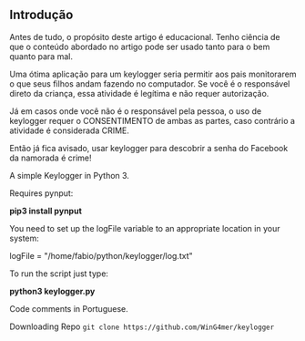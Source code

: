 
## Introdução


Antes de tudo, o propósito deste artigo é educacional. Tenho ciência de que o conteúdo abordado no artigo pode ser usado tanto para o bem quanto para mal.

Uma ótima aplicação para um keylogger seria permitir aos pais monitorarem o que seus filhos andam fazendo no computador. Se você é o responsável direto da criança, essa atividade é legítima e não requer autorização.

Já em casos onde você não é o responsável pela pessoa, o uso de keylogger requer o CONSENTIMENTO de ambas as partes, caso contrário a atividade é considerada CRIME.

Então já fica avisado, usar keylogger para descobrir a senha do Facebook da namorada é crime!

A simple Keylogger in Python 3.

Requires pynput:

<b>pip3 install pynput</b>

You need to set up the logFile variable to an appropriate location in your system:

logFile = "/home/fabio/python/keylogger/log.txt"

To run the script just type:

<b>python3 keylogger.py</b>

Code comments in Portuguese. 


Downloading Repo ```git clone https://github.com/WinG4mer/keylogger```

